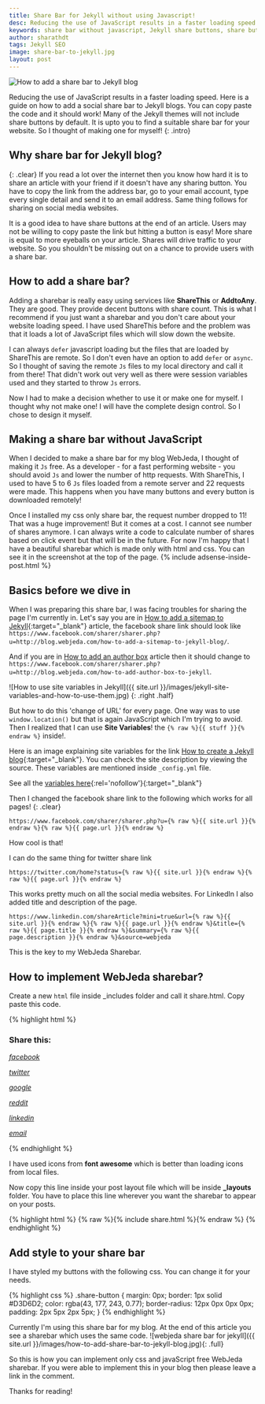 ```yaml
---
title: Share Bar for Jekyll without using Javascript!
desc: Reducing the use of JavaScript results in a faster loading speed. Here is a guide on how to add a social share bar to Jekyll blogs. You can copy paste the code and it should work! Many Jekyll themes do not offer a good share bar. So I thought of making one for myself!
keywords: share bar without javascript, Jekyll share buttons, share buttons for Jekyll blog
author: sharathdt
tags: Jekyll SEO
image: share-bar-to-jekyll.jpg
layout: post
---
```


<img alt="How to add a share bar to Jekyll blog" title="Jekyll blog share buttons" itemprop="thumbnailUrl" class="left half noborder" src="{{ site.url }}/images/share-bar-to-jekyll.jpg">

<i class="fa fa-quote-left fa-3x fa-pull-left fa-border"></i>Reducing the use of JavaScript results in a faster loading speed. Here is a guide on how to add a social share bar to Jekyll blogs. You can copy paste the code and it should work! Many of the Jekyll themes will not include share buttons by default. It is upto you to find a suitable share bar for your website. So I thought of making one for myself!
{: .intro}

## Why share bar for Jekyll blog?
{: .clear}
If you read a lot over the internet then you know how hard it is to share an article with your friend if it doesn't have any sharing button.
You have to copy the link from the address bar, go to your email account, type every single detail and send it to an email address. Same thing follows for sharing on social media websites.

It is a good idea to have share buttons at the end of an article. Users may not be willing to copy paste the link but hitting a button is easy! More share is equal to more eyeballs on your article. Shares will drive traffic to your website. So you shouldn't be missing out on a chance to provide users with a share bar.


## How to add a share bar?

Adding a sharebar is really easy using services like **ShareThis** or **AddtoAny**. They are good. They provide decent buttons with share count. This is what I recommend if you just want a sharebar and you don't care about your website loading speed. I have used ShareThis before and the problem was that it loads a lot of JavaScript files which will slow down the website.

I can always ```defer``` javascript loading but the files that are loaded by ShareThis are remote. So I don't even have an option to add ```defer``` or ```async```. So I thought of saving the remote ```Js``` files to my local directory and call it from there! That didn't work out very well as there were session variables used and they started to throw ```Js``` errors.

Now I had to make a decision whether to use it or make one for myself. I thought why not make one! I will have the complete design control. So I chose to design it myself.

## Making a share bar without JavaScript

When I decided to make a share bar for my blog WebJeda, I thought of making it ```Js``` free. As a developer - for a fast performing website - you should avoid ```Js``` and lower the number of http requests. With ShareThis, I used to have 5 to 6 ```Js``` files loaded from a remote server and 22 requests were made. This happens when you have many buttons and every button is downloaded remotely!

Once I installed my css only share bar, the request number dropped to 11! That was a huge improvement! But it comes at a cost. I cannot see number of shares anymore. I can always write a code to calculate number of shares based on click event but that will be in the future. For now I'm happy that I have a beautiful sharebar which is made only with html and css. You can see it in the screenshot at the top of the page.
{% include adsense-inside-post.html %}

## Basics before we dive in


When I was preparing this share bar, I was facing troubles for sharing the page I'm currently in. Let's say you are in [How to add a sitemap to Jekyll](http://blog.webjeda.com/how-to-add-a-sitemap-to-jekyll-blog/){:target="_blank"} article, the facebook share link should look like ```https://www.facebook.com/sharer/sharer.php?u=http://blog.webjeda.com/how-to-add-a-sitemap-to-jekyll-blog/```. 

And if you are in [How to add an author box](http://blog.webjeda.com/how-to-add-author-box-to-jekyll) article then it should change to ```https://www.facebook.com/sharer/sharer.php?u=http://blog.webjeda.com/how-to-add-author-box-to-jekyll```.


![How to use site variables in Jekyll]({{ site.url }}/images/jekyll-site-variables-and-how-to-use-them.jpg)
{: .right .half}

But how to do this 'change of URL' for every page. One way was to use ```window.location()``` but that is again JavaScript which I'm trying to avoid. Then I realized that I can use **Site Variables**! the ```{% raw %}{{ stuff }}{% endraw %}``` inside!.

Here is an image explaining site variables for the link [How to create a Jekyll blog](http://blog.webjeda.com/how-I-created-webjeda-blog/){:target="_blank"}. You can check the site description by viewing the source. These variables are mentioned inside ```_config.yml``` file.

See all the [variables here](http://jekyllrb.com/docs/variables/){:rel='nofollow'}{:target="_blank"}

Then I changed the facebook share link to the following which works for all pages!
{: .clear}

```https://www.facebook.com/sharer/sharer.php?u={% raw %}{{ site.url }}{% endraw %}{% raw %}{{ page.url }}{% endraw %}```

How cool is that!

I can do the same thing for twitter share link

```https://twitter.com/home?status={% raw %}{{ site.url }}{% endraw %}{% raw %}{{ page.url }}{% endraw %}```

This works pretty much on all the social media websites. For LinkedIn I also added title and description of the page.

```https://www.linkedin.com/shareArticle?mini=true&url={% raw %}{{ site.url }}{% endraw %}{% raw %}{{ page.url }}{% endraw %}&title={% raw %}{{ page.title }}{% endraw %}&summary={% raw %}{{ page.description }}{% endraw %}&source=webjeda```


This is the key to my WebJeda Sharebar.

## How to implement WebJeda sharebar?

Create a new ```html``` file inside _includes folder and call it share.html. Copy paste this code.

{% highlight html %}
<link rel="stylesheet" href="https://maxcdn.bootstrapcdn.com/font-awesome/4.5.0/css/font-awesome.min.css">

<h3>Share this:</h3>

<div id=""> 

<a href="https://www.facebook.com/sharer/sharer.php?u={% raw %}{{ site.url }}{% endraw %}{% raw %}{{ page.url }}{% endraw %}" onclick="window.open(this.href, 'mywin',
'left=20,top=20,width=500,height=500,toolbar=1,resizable=0'); return false;" >
    <i class="fa fa-facebook-square fa share-button"> facebook</i>
</a>

<a href="https://twitter.com/home?status={% raw %}{{ site.url }}{% endraw %}{% raw %}{{ page.url }}{% endraw %}" onclick="window.open(this.href, 'mywin',
'left=20,top=20,width=500,height=500,toolbar=1,resizable=0'); return false;">
    <i class="fa fa-twitter-square fa share-button"> twitter</i>
</a>

<a href="https://plus.google.com/share?url={% raw %}{{ site.url }}{% endraw %}{% raw %}{{ page.url }}{% endraw %}" onclick="window.open(this.href, 'mywin',
'left=20,top=20,width=500,height=500,toolbar=1,resizable=0'); return false;" >
    <i class="fa fa-google-plus-square fa share-button"> google</i>
</a>
 
<a href="http://www.reddit.com/submit?url={% raw %}{{ site.url }}{% endraw %}{% raw %}{{ page.url }}{% endraw %}" onclick="window.open(this.href, 'mywin',
'left=20,top=20,width=900,height=500,toolbar=1,resizable=0'); return false;" >
    <i class="fa fa-reddit-square fa share-button"> reddit</i>
</a>

<a href="https://www.linkedin.com/shareArticle?mini=true&url={% raw %}{{ site.url }}{% endraw %}{% raw %}{{ page.url }}{% endraw %}&title={% raw %}{{ page.title }}{% endraw %}&summary={% raw %}{{ page.description }}{% endraw %}&source=webjeda" onclick="window.open(this.href, 'mywin',
'left=20,top=20,width=500,height=500,toolbar=1,resizable=0'); return false;" >
    <i class="fa fa-linkedin-square fa share-button"> linkedin</i>
</a>

<a href="mailto:?subject={% raw %}{{ page.title }}{% endraw %}&amp;body=Check out this site {% raw %}{{ site.url }}{% endraw %}{% raw %}{{ page.url }}{% endraw %}">
    <i class="fa fa-envelope-square fa share-button"> email</i>
</a>   
                               
</div>

{% endhighlight %}

I have used icons from **font awesome** which is better than loading icons from local files.

Now copy this line inside your post layout file which will be inside **_layouts** folder. You have to place this line wherever you want the sharebar to appear on your posts.

{% highlight html %}
{% raw %}{% include  share.html %}{% endraw %}
{% endhighlight %}

## Add style to your share bar

I have styled my buttons with the following css. You can change it for your needs.

{% highlight css %}
.share-button {
    margin: 0px;
    border: 1px solid #D3D6D2;
    color: rgba(43, 177, 243, 0.77);
    border-radius: 12px 0px 0px 0px;
    padding: 2px 5px 2px 5px;
}
{% endhighlight %}

Currently I'm using this share bar for my blog. At the end of this article you see a sharebar which uses the same code.
![webjeda share bar for jekyll]({{ site.url }}/images/how-to-add-share-bar-to-jekyll-blog.jpg){: .full}

So this is how you can implement only css and javaScript free WebJeda sharebar. If you were able to implement this in your blog then please leave a link in the comment.

Thanks for reading!